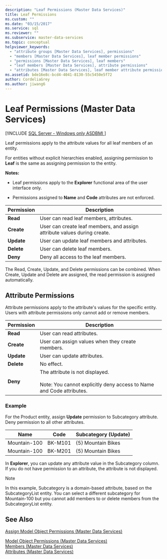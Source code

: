 ```yaml
---
description: "Leaf Permissions (Master Data Services)"
title: Leaf Permissions
ms.custom: ""
ms.date: "03/15/2017"
ms.service: sql
ms.reviewer: ""
ms.subservice: master-data-services
ms.topic: conceptual
helpviewer_keywords: 
  - "attribute groups [Master Data Services], permissions"
  - "members [Master Data Services], leaf member permissions"
  - "permissions [Master Data Services], leaf members"
  - "leaf members [Master Data Services], attribute permissions"
  - "attributes [Master Data Services], leaf member attribute permissions"
ms.assetid: bde16e8c-bcd4-4041-8130-55c5450e5f72
author: CordeliaGrey
ms.author: jiwang6
---
```

# Leaf Permissions (Master Data Services)

[!INCLUDE [SQL Server - Windows only ASDBMI  ](../includes/applies-to-version/sql-windows-only-asdbmi.md)]

  Leaf permissions apply to the attribute values for all leaf members of an entity.  
  
 For entities without explicit hierarchies enabled, assigning permission to **Leaf** is the same as assigning permission to the entity.  
  
 **Notes:**  
  
-   Leaf permissions apply to the **Explorer** functional area of the user interface only.  
  
-   Permissions assigned to **Name** and **Code** attributes are not enforced.  
  
|Permission|Description|  
|----------------|-----------------|  
|**Read**|User can read leaf members, attributes.|  
|**Create**|User can create leaf members, and assign attribute values during create.|  
|**Update**|User can update leaf members and attributes.|  
|**Delete**|User can delete leaf members.|  
|**Deny**|Deny all access to the leaf members.|  
  
 The Read, Create, Update, and Delete permissions can be combined. When Create, Update and Delete are assigned, the read permission is assigned automatically.  
  
## Attribute Permissions  
 Attribute permissions apply to the attribute's values for the specific entity. Users with attribute permissions only cannot add or remove members.  
  
|Permission|Description|  
|----------------|-----------------|  
|**Read**|User can read attributes.|  
|**Create**|User can assign values when they create members.|  
|**Update**|User can update attributes.|  
|**Delete**|No effect.|  
|**Deny**|The attribute is not displayed.<br /><br /> Note: You cannot explicitly deny access to Name and Code attributes.|  
  
### Example  
 For the Product entity, assign **Update** permission to Subcategory attribute. Deny permission to all other attributes.  
  
|Name|Code|Subcategory (Update)|  
|----------|----------|----------------------------|  
|Mountain-100|BK-M101|{5} Mountain Bikes|  
|Mountain-100|BK-M201|{5} Mountain Bikes|  
  
 In **Explorer**, you can update any attribute value in the Subcategory column. If you do not have permission to an attribute, the attribute is not displayed.  
  
> [!NOTE]  
>  In this example, Subcategory is a domain-based attribute, based on the SubcategoryList entity. You can select a different subcategory for Mountain-100 but you cannot add members to or delete members from the SubcategoryList entity.  
  
## See Also  
 [Assign Model Object Permissions &#40;Master Data Services&#41;](../master-data-services/assign-model-object-permissions-master-data-services.md)   
    
 [Model Object Permissions &#40;Master Data Services&#41;](../master-data-services/model-object-permissions-master-data-services.md)   
 [Members &#40;Master Data Services&#41;](../master-data-services/members-master-data-services.md)   
 [Attributes &#40;Master Data Services&#41;](../master-data-services/attributes-master-data-services.md)  
  
  
